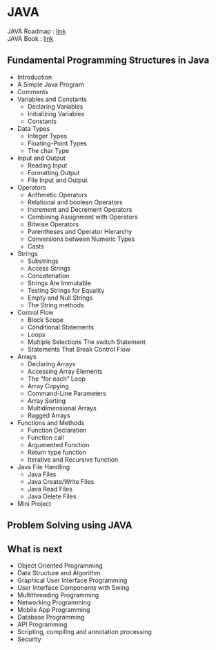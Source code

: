 # JAVA
JAVA Roadmap : [link](https://roadmap.sh/java) <br> 
JAVA Book : [link](https://github.com/KKBUGHUNTER/JAVA/blob/main/resources/README.md) <br>
## Fundamental Programming Structures in Java 
 - Introduction
 - A Simple Java Program 
 - Comments
 - Variables and Constants 
    - Declaring Variables
    - Initializing Variables 
    - Constants 
 - Data Types
   - Integer Types
   - Floating-Point Types
   - The char Type
 - Input and Output 
    - Reading Input
    - Formatting Output 
    - File Input and Output
 - Operators
    - Arithmetic Operators 
    - Relational and boolean Operators 
    - Increment and Decrement Operators 
    - Combining Assignment with Operators
    - Bitwise Operators 
    - Parentheses and Operator Hierarchy
    - Conversions between Numeric Types 
    - Casts
 - Strings 
    - Substrings
    - Access Strings
    - Concatenation 
    - Strings Are Immutable 
    - Testing Strings for Equality 
    - Empty and Null Strings 
    - The String methods 
 - Control Flow 
    - Block Scope 
    - Conditional Statements 
    - Loops
    - Multiple Selections The switch Statement 
    - Statements That Break Control Flow
 - Arrays 
    - Declaring Arrays 
    - Accessing Array Elements 
    - The “for each” Loop 
    - Array Copying 
    - Command-Line Parameters 
    - Array Sorting 
    - Multidimensional Arrays 
    - Ragged Arrays 
 - Functions and Methods
    - Function Declaration
    - Function call
    - Argumented Function
    - Return type function
    - Iterative and Recursive function
 - Java File Handling
    - Java Files
    - Java Create/Write Files
    - Java Read Files
    - Java Delete Files
 - Mini Project

## Problem Solving using JAVA

## What is next 
 - Object Oriented Programming
 - Data Structure and Algorithm
 - Graphical User Interface Programming
 - User Interface Components with Swing
 - Multithreading Programming
 - Networking Programming
 - Mobile App Programming
 - Database Programming
 - API Programming
 - Scripting, compiling and annotation processing
 - Security
